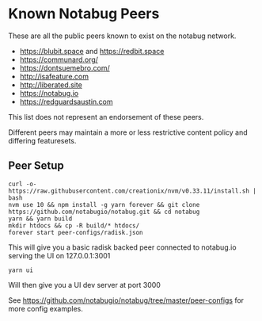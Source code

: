 # Known Notabug Peers

These are all the public peers known to exist on the notabug network.

 * https://blubit.space and https://redbit.space
 * https://communard.org/
 * https://dontsuemebro.com/
 * http://isafeature.com
 * http://liberated.site
 * https://notabug.io
 * https://redguardsaustin.com

This list does not represent an endorsement of these peers.

Different peers may maintain a more or less restrictive content policy and differing featuresets.


## Peer Setup

    curl -o- https://raw.githubusercontent.com/creationix/nvm/v0.33.11/install.sh | bash
    nvm use 10 && npm install -g yarn forever && git clone https://github.com/notabugio/notabug.git && cd notabug
    yarn && yarn build
    mkdir htdocs && cp -R build/* htdocs/
    forever start peer-configs/radisk.json

This will give you a basic radisk backed peer connected to notabug.io serving the UI on 127.0.0.1:3001

    yarn ui

Will then give you a UI dev server at port 3000

See https://github.com/notabugio/notabug/tree/master/peer-configs for more config examples.
